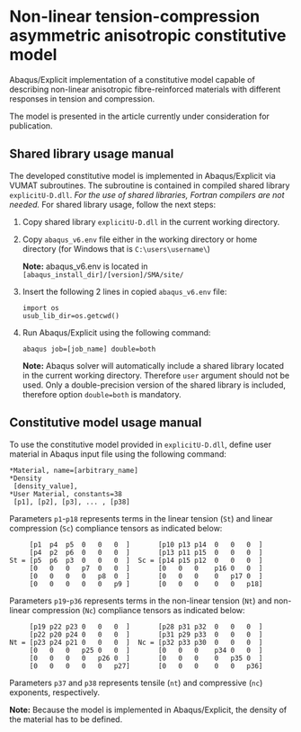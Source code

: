 # Non-linear tension-compression asymmetric anisotropic constitutive model

Abaqus/Explicit implementation of a constitutive model capable of describing non-linear anisotropic fibre-reinforced materials with different responses in tension and compression.

The model is presented in the article currently under consideration for publication.

## Shared library usage manual
The developed constitutive model is implemented in Abaqus/Explicit via VUMAT subroutines. The subroutine is contained in compiled shared library `explicitU-D.dll`. *For the use of shared libraries, Fortran compilers are not needed.* For shared library usage, follow the next steps:
1. Copy shared library `explicitU-D.dll` in the current working directory.
2. Copy `abaqus_v6.env` file either in the working directory or home directory (for Windows that is `C:\users\username\`)
   
   **Note:** abaqus_v6.env is located in `[abaqus_install_dir]/[version]/SMA/site/`
3. Insert the following 2 lines in copied `abaqus_v6.env` file:
   ```
   import os
   usub_lib_dir=os.getcwd()
   ```
4. Run Abaqus/Explicit using the following command:
   ```
   abaqus job=[job_name] double=both
   ```
   **Note:** Abaqus solver will automatically include a shared library located in the current working directory. Therefore `user` argument should not be used. Only a double-precision version of the shared library is included, therefore option `double=both` is mandatory. 

## Constitutive model usage manual

To use the constitutive model provided in `explicitU-D.dll`, define user material in Abaqus input file using the following command:
```
*Material, name=[arbitrary_name]
*Density
 [density_value],
*User Material, constants=38
 [p1], [p2], [p3], ... , [p38]
```
Parameters `p1`-`p18` represents terms in the linear tension (`St`) and linear compression (`Sc`) compliance tensors as indicated below: 
```
     [p1  p4  p5  0   0   0  ]       [p10 p13 p14  0   0   0  ]
     [p4  p2  p6  0   0   0  ]       [p13 p11 p15  0   0   0  ]
St = [p5  p6  p3  0   0   0  ]  Sc = [p14 p15 p12  0   0   0  ]
     [0   0   0   p7  0   0  ]       [0   0   0    p16 0   0  ]
     [0   0   0   0   p8  0  ]       [0   0   0    0   p17 0  ]
     [0   0   0   0   0   p9 ]       [0   0   0    0   0   p18]
```
Parameters `p19`-`p36` represents terms in the non-linear tension (`Nt`) and non-linear compression (`Nc`) compliance tensors as indicated below: 
```
     [p19 p22 p23 0   0   0  ]       [p28 p31 p32  0   0   0  ]
     [p22 p20 p24 0   0   0  ]       [p31 p29 p33  0   0   0  ]
Nt = [p23 p24 p21 0   0   0  ]  Nc = [p32 p33 p30  0   0   0  ]
     [0   0   0   p25 0   0  ]       [0   0   0    p34 0   0  ]
     [0   0   0   0   p26 0  ]       [0   0   0    0   p35 0  ]
     [0   0   0   0   0   p27]       [0   0   0    0   0   p36]
```
Parameters `p37` and `p38` represents tensile (`nt`) and compressive (`nc`) exponents, respectively.

**Note:** Because the model is implemented in Abaqus/Explicit, the density of the material has to be defined.

